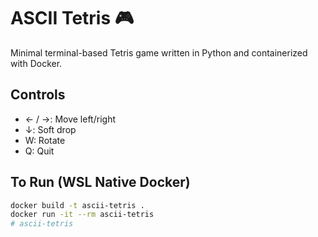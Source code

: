 # ASCII Tetris 🎮

Minimal terminal-based Tetris game written in Python and containerized with Docker.

## Controls

- ← / →: Move left/right
- ↓: Soft drop
- W: Rotate
- Q: Quit

## To Run (WSL Native Docker)

```bash
docker build -t ascii-tetris .
docker run -it --rm ascii-tetris
# ascii-tetris
